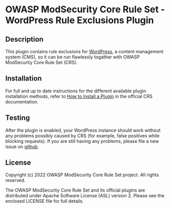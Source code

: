 # OWASP ModSecurity Core Rule Set - WordPress Rule Exclusions Plugin

## Description

This plugin contains rule exclusions for [WordPress](https://wordpress.org/),
a content management system (CMS), so it can be run flawlessly togather with
OWASP ModSecurity Core Rule Set (CRS).

## Installation

For full and up to date instructions for the different available plugin
installation methods, refer to [How to Install a Plugin](https://coreruleset.org/docs/concepts/plugins/#how-to-install-a-plugin)
in the official CRS documentation.

## Testing

After the plugin is enabled, your WordPress instance should work without any
problems possibly caused by CRS (for example, false positives while blocking
requests). If you are still having any problems, please file a new issue on
[github](https://github.com/coreruleset/wordpress-rule-exclusions-plugin).

## License

Copyright (c) 2022 OWASP ModSecurity Core Rule Set project. All rights reserved.

The OWASP ModSecurity Core Rule Set and its official plugins are distributed
under Apache Software License (ASL) version 2. Please see the enclosed LICENSE
file for full details.
